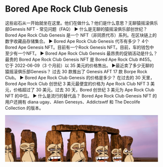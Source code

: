 # Bored Ape Rock Club Genesis

这些岩石从一开始就坐在这里。他们在做什么？他们是什么意思？无聊猿摇滚俱乐部Genesis NFT - 常见问题（FAQ）
▶ 什么是无聊的猿摇滚俱乐部创世纪？
Bored Ape Rock Club Genesis 是一个 NFT（非同质代币）系列。在区块链上的数字收藏品存储集合。
▶ Bored Ape Rock Club Genesis 代币有多少？
4个Bored Ape Genesis NFT。目前有一个Rock Genesis NFT。目前，车的钱包中至少有一个NFT。
▶ Bored Ape Rock Club Genesis 最昂贵的促销活动是什么？
最贵的 Bored Ape Rock Club Genesis NFT 是 Bored Ape Rock Club #455。它于 2022-06-09（3 个月前）以 35 美元的价格售出。
▶最近卖了多少无聊的猿摇滚俱乐部Genesis？
过去 30 款推出了 Genesis AFT 17 款 Borpe Rock Club。
▶ Bored Ape Rock Club Genesis 的价格是多少？
在过去的 30 天里，Bored Ape Rock Club 创世纪 3 美元最便宜的价格为 Ape Rock Club NFT 3 美元，价格超过了 30 美元。过去 30 天，Bored 创世纪 3 美元为 Ape Rock Club NFT 的中位。
▶ 什么是流行的替代品？
Bored Ape Rock Club Genesis NFT 的用户还拥有 diana ugay、Alien Genesys、Addictswtf 和 The Decolife Collection 的版本。

![nft](微信截图_20220826204146.png)
